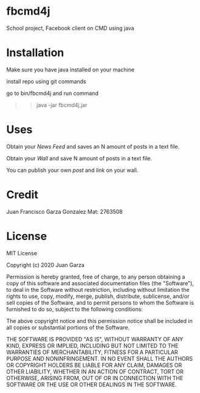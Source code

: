 # fbcmd4j
School project, Facebook client on CMD using java

# Installation

Make sure you have java installed on your machine

install repo using git commands

go to bin/fbcmd4j and run command

>> java -jar fbcmd4j.jar


# Uses
Obtain your *News Feed* and saves an N amount of posts in a text file.

Obtain your *Wall* and save N amount of posts in a text file.

You can publish your own *post* and *link* on your wall.

# Credit
Juan Francisco Garza Gonzalez Mat: 2763508

# License
MIT License

Copyright (c) 2020 Juan Garza

Permission is hereby granted, free of charge, to any person obtaining a copy
of this software and associated documentation files (the "Software"), to deal
in the Software without restriction, including without limitation the rights
to use, copy, modify, merge, publish, distribute, sublicense, and/or sell
copies of the Software, and to permit persons to whom the Software is
furnished to do so, subject to the following conditions:

The above copyright notice and this permission notice shall be included in all
copies or substantial portions of the Software.

THE SOFTWARE IS PROVIDED "AS IS", WITHOUT WARRANTY OF ANY KIND, EXPRESS OR
IMPLIED, INCLUDING BUT NOT LIMITED TO THE WARRANTIES OF MERCHANTABILITY,
FITNESS FOR A PARTICULAR PURPOSE AND NONINFRINGEMENT. IN NO EVENT SHALL THE
AUTHORS OR COPYRIGHT HOLDERS BE LIABLE FOR ANY CLAIM, DAMAGES OR OTHER
LIABILITY, WHETHER IN AN ACTION OF CONTRACT, TORT OR OTHERWISE, ARISING FROM,
OUT OF OR IN CONNECTION WITH THE SOFTWARE OR THE USE OR OTHER DEALINGS IN THE
SOFTWARE.
